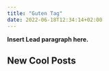 ```yaml
---
title: "Guten Tag"
date: 2022-06-18T12:34:14+02:00
---
```


**Insert Lead paragraph here.**

## New Cool Posts
